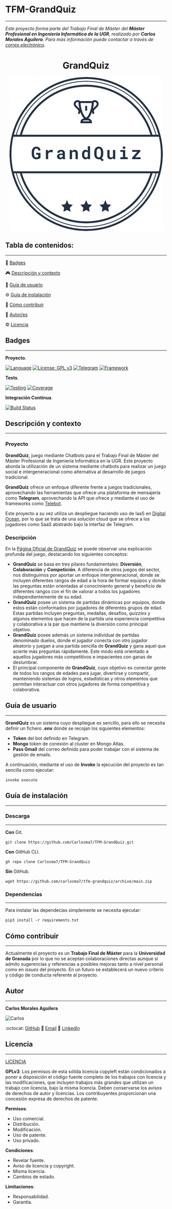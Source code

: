 
# TFM-GrandQuiz
---

*Este proyecto forma parte del Trabajo Final de Máster del* ***Máster Profesional en Ingeniería Informática de la UGR**, realizado por* ***Carlos Morales Aguilera**. Para más información puede contactar a través de [correo electrónico](carlos7ma@gmail.com).*

<h1 align="center">GrandQuiz</h1>
<p align="center"><img src="https://raw.githubusercontent.com/Carlosma7/TFM-GrandQuiz/main/doc/img/Logo.png"/></p> 

## Tabla de contenidos:
---

:medal_sports: [Badges](#badges)

:video_game: [Descripción y contexto](#descripción-y-contexto)

:notebook_with_decorative_cover: [Guía de usuario](#guía-de-usuario)

:gear: [Guía de instalación](#guía-de-instalación)

:couple: [Cómo contribuir](#cómo-contribuir)

:man: [Autor/es](#autores)

:copyright: [Licencia](#licencia)

## Badges
---
**Proyecto**.

[![Language](https://img.shields.io/badge/Language-Python-red.svg)](https://www.python.org/) [![License: GPL v3](https://img.shields.io/badge/License-GPLv3-blue.svg)](https://www.gnu.org/licenses/gpl-3.0) [![Telegram](https://img.shields.io/badge/API-Telegram-cyan.svg)](https://core.telegram.org/) [![Framework](https://img.shields.io/badge/Framework-Telebot-red.svg)](https://github.com/eternnoir/pyTelegramBotAPI)

**Tests**.

[![Testing](https://img.shields.io/badge/Test-Pytest-yellow.svg)](https://docs.pytest.org/en/stable/) [![Coverage](https://img.shields.io/badge/Coverage-100%25-green.svg)](https://github.com/Carlosma7/TFM-GrandQuiz/actions?query=workflow%3AGitHub-Actions-CI)

**Integración Continua**.

[![Build Status](https://github.com/Carlosma7/TFM-GrandQuiz/workflows/GitHub-Actions-CI/badge.svg)](https://github.com/Carlosma7/TFM-GrandQuiz/actions?query=workflow%3AGitHub-Actions-CI)

## Descripción y contexto
---

### Proyecto

**GrandQuiz**, juego mediante Chatbots para el Trabajo Final de Máster del Máster Profesional de Ingeniería Informática en la UGR. Este proyecto aborda la utilización de un sistema mediante chatbots para realizar un juego social e intergeneracional como alternativa al desarrollo de juegos tradicional.

**GrandQuiz** ofrece un enfoque diferente frente a juegos tradicionales, aprovechando las herramientas que ofrece una plataforma de mensajería como **Telegram**, aprovechando la API que ofrece y mediante el uso de frameworks como [Telebot](https://github.com/eternnoir/pyTelegramBotAPI).

Este proyecto a su vez utiliza un despliegue haciendo uso de IaaS en [Digital Ocean](https://www.digitalocean.com/), por lo que se trata de una solución cloud que se ofrece a los jugadores como SaaS abstraído bajo la interfaz de Telegram.

### Descripción

En la [Página Oficial de GrandQuiz](https://grandquizbot.wixsite.com/grandquiz) se puede observar una explicación profunda del juego, destacando los siguientes conceptos:

* **GrandQuiz** se basa en tres pilares fundamentales: **Diversión**, **Colaboración** y **Competición**. A diferencia de otros juegos del sector, nos distinguimos por aportar un enfoque intergeneracional, donde se incluyen diferentes rangos de edad a la hora de formar equipos y donde las preguntas están orientadas al conocimiento general y beneficio de diferentes rangos con el fin de valorar a todos los jugadores independientemente de su edad.
* **GrandQuiz** posee un sistema de partidas dinámicas por equipos, donde estos están conformados por jugadores de diferentes grupos de edad. Estas partidas incluyen preguntas, medallas, desafíos, *quizzies* y algunos elementos que hacen de la partida una experiencia competitiva y colaborativa a la par que mantiene la diversión como principal objetivo.
* **GrandQuiz** posee además un sistema individual de partidas denominado duelos, donde el jugador conecta con otro jugador aleatorio y juegan a una partida sencilla de **GrandQuiz** y gana aquel que acierte más preguntas rápidamente. Este modo está orientado a aquellos jugadores más competitivos e impacientes con ganas de deslumbrar.
* El principal componente de **GrandQuiz**, cuyo objetivo es conectar gente de todos los rangos de edades para jugar, divertirse y compartir, manteniendo sistemas de logros, estadísticas y otros elementos que permitan interactuar con otros jugadores de forma competitiva y colaborativa.

## Guía de usuario
---

**GrandQuiz** es un sistema cuyo despliegue es sencillo, para ello se necesita definir un fichero **.env** donde se recojan los siguientes elementos:
* **Token** del bot definido en Telegram.
* **Mongo** token de conexión al cluster en Mongo Atlas.
* **Pass Gmail** del correo definido para poder trabajar con el sistema de gestión de emails.

A continuación, mediante el uso de **Invoke** la ejecución del proyecto es tan sencilla como ejecutar:

```shell
invoke execute
```
 	
## Guía de instalación
---

### Descarga
---

**Con** Git.

```shell
git clone https://github.com/Carlosma7/TFM-GrandQuiz.git
```

**Con** GitHub CLI.

```shell
gh repo clone Carlosma7/TFM-GrandQuiz
```

**Sin** GitHub.

```shell
wget https://github.com/carlosma7/tfm-grandquiz/archive/main.zip
```

### Dependencias
---

Para instalar las dependecias simplemente se necesita ejecutar:

```shell
pip3 install -r requirements.txt
```

## Cómo contribuir
---
Actualmente el proyecto es un **Trabajo Final de Máster** para la **Universidad de Granada** por lo que no se aceptan colaboraciones directas aunque sí admito sugerencias y referencias a posibles mejoras tanto a nivel personal como en *issues* del proyecto. En un futuro se establecerá un nuevo criterio y código de conducta referente al proyecto.

## Autor
---

**Carlos Morales Aguilera**

![Carlos](https://avatars.githubusercontent.com/u/14914668?v=4)

:octocat: [GitHub](https://github.com/Carlosma7)
:email: [Email](carlos7ma@gmail.com)
:busts_in_silhouette: [LinkedIn](https://www.linkedin.com/in/carlos-morales-aguilera/)

## Licencia 
---
[LICENCIA](https://github.com/Carlosma7/TFM-GrandQuiz/blob/main/LICENSE)

**GPLv3**: Los permisos de esta sólida licencia copyleft están condicionados a poner a disposición el código fuente completo de los trabajos con licencia y las modificaciones, que incluyen trabajos más grandes que utilizan un trabajo con licencia, bajo la misma licencia. Deben conservarse los avisos de derechos de autor y licencias. Los contribuyentes proporcionan una concesión expresa de derechos de patente.

**Permisos**:

* Uso comercial.
* Distribución.
* Modificación.
* Uso de patente.
* Uso privado.

**Condiciones**:

* Revelar fuente.
* Aviso de licencia y copyright.
* Misma licencia.
* Cambios de estado.

**Limitaciones**:

* Responsabilidad.
* Garantía.
